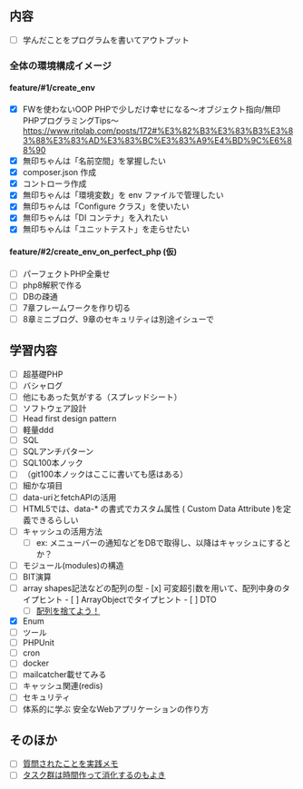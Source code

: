 ## 内容
- [ ]  学んだことをプログラムを書いてアウトプット

### 全体の環境構成イメージ
#### feature/#1/create_env
- [x]  FWを使わないOOP PHPで少しだけ幸せになる〜オブジェクト指向/無印PHPプログラミングTips〜
    https://www.ritolab.com/posts/172#%E3%82%B3%E3%83%B3%E3%83%88%E3%83%AD%E3%83%BC%E3%83%A9%E4%BD%9C%E6%88%90
  - [x]  無印ちゃんは「名前空間」を掌握したい
  - [x]  composer.json 作成
  - [x]  コントローラ作成
  - [x]  無印ちゃんは「環境変数」を env ファイルで管理したい
  - [x]  無印ちゃんは「Configure クラス」を使いたい
  - [x]  無印ちゃんは「DI コンテナ」を入れたい
  - [x]  無印ちゃんは「ユニットテスト」を走らせたい

#### feature/#2/create_env_on_perfect_php (仮)
- [ ]  パーフェクトPHP全乗せ
  - [ ]  php8解釈で作る
  - [ ]  DBの疎通
  - [ ]  7章フレームワークを作り切る
  - [ ]  8章ミニブログ、9章のセキュリティは別途イシューで

## 学習内容
- [ ]  超基礎PHP
  - [ ]  バシャログ
  - [ ]  他にもあった気がする（スプレッドシート）
- [ ]  ソフトウェア設計
  - [ ]  Head first design pattern
  - [ ]  軽量ddd
- [ ]  SQL
  - [ ]  SQLアンチパターン
  - [ ]  SQL100本ノック
  - [ ]  （git100本ノックはここに書いても感はある）
- [ ]  細かな項目
  - [ ] data-uriとfetchAPIの活用
  - [ ] HTML5では、data-* の書式でカスタム属性 ( Custom Data Attribute )を定義できるらしい
  - [ ] キャッシュの活用方法
    - [ ] ex: メニューバーの通知などをDBで取得し、以降はキャッシュにするとか？
  - [ ] モジュール(modules)の構造 
  - [ ]  BIT演算
  - [ ]  array shapes記法などの配列の型
    - [x]  可変超引数を用いて、配列中身のタイプヒント
    - [ ]  ArrayObjectでタイプヒント
    - [ ]  DTO
      - [ ] [配列を捨てよう！](https://speakerdeck.com/uzulla/throw-away-all-php-array-now?slide=46)
  - [x]  Enum
- [ ]  ツール
  - [ ]  PHPUnit
  - [ ]  cron
- [ ]  docker
  - [ ]  mailcatcher載せてみる
  - [ ]  キャッシュ関連(redis)
- [ ]  セキュリティ
  - [ ]  体系的に学ぶ 安全なWebアプリケーションの作り方

## そのほか
- [ ]  [質問されたことを実践メモ](https://docs.google.com/spreadsheets/d/1g8SDqkLkDOcW66t0IXxamGLy_yV_lqq--ghzukjVk64/edit#gid=0)
- [ ]  [タスク群は時間作って消化するのもよき](https://docs.google.com/spreadsheets/d/1WIR4vQxEMOXrPJ3PWPmqJyNMYYOWu_7jIl7--0qJ9GA/edit#gid=0)